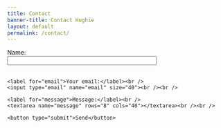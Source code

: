 ```yaml
---
title: Contact
banner-title: Contact Hughie
layout: default
permalink: /contact/
---
```


<html>
<form class="email-form" action="https://getform.io/f/8eabcdee-a5aa-48e3-b5c6-15a0caf2c781" method="POST">
    <label for="name">Name:</label><br />
    <input type="text" name="name" size="40"><br /><br />
    
    <label for="email">Your email:</label><br />
    <input type="email" name="email" size="40"><br /><br />
    
    <label for="message">Message:</label><br />
    <textarea name="message" rows="8" cols="40"></textarea><br /><br />
    
    <button type="submit">Send</button>
</form>
</html>

